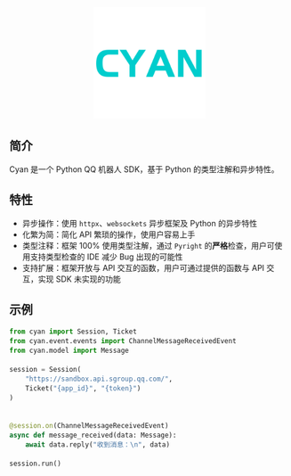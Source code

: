 <div align="center">
    <img src="logo.png" width="200" alt="cyan">
</div>

## 简介

Cyan 是一个 Python QQ 机器人 SDK，基于 Python 的类型注解和异步特性。

## 特性

- 异步操作：使用 `httpx`、`websockets` 异步框架及 Python 的异步特性
- 化繁为简：简化 API 繁琐的操作，使用户容易上手
- 类型注释：框架 100% 使用类型注解，通过 `Pyright` 的**严格**检查，用户可使用支持类型检查的 IDE 减少 Bug 出现的可能性
- 支持扩展：框架开放与 API 交互的函数，用户可通过提供的函数与 API 交互，实现 SDK 未实现的功能

## 示例

```Python
from cyan import Session, Ticket
from cyan.event.events import ChannelMessageReceivedEvent
from cyan.model import Message

session = Session(
    "https://sandbox.api.sgroup.qq.com/",
    Ticket("{app_id}", "{token}")
)


@session.on(ChannelMessageReceivedEvent)
async def message_received(data: Message):
    await data.reply("收到消息：\n", data)

session.run()
```
